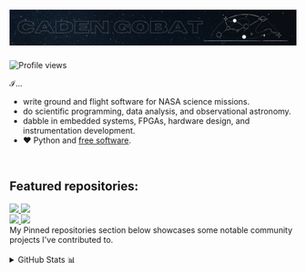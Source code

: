# <img src="img/header.png"/>

<img src="https://komarev.com/ghpvc/?username=cgobat&color=blue" alt="Profile views"/></p>

$\mathcal{I}$...

- write ground and flight software for NASA science missions.
- do scientific programming, data analysis, and observational astronomy.
- dabble in embedded systems, FPGAs, hardware design, and instrumentation development.
- &#x2764; Python and [free software](https://www.gnu.org/philosophy/free-sw.html).

<br/>

## Featured repositories:

<a href="https://github.com/cgobat/asymmetric_uncertainty/" target="_blank">
  <img src="https://github-readme-stats.vercel.app/api/pin/?username=cgobat&repo=asymmetric_uncertainty"/>
</a>
<a href="https://github.com/cgobat/dark-GRBs" target="_blank">
  <img src="https://github-readme-stats.vercel.app/api/pin/?username=cgobat&repo=dark-GRBs">
</a>
<br/>
<a href="https://github.com/cgobat/XDBS/" target="_blank">
  <img src="https://github-readme-stats.vercel.app/api/pin/?username=cgobat&repo=XDBS"/>
</a>
<a href="https://github.com/cgobat/astro-instruments/" target="_blank">
  <img src="https://github-readme-stats.vercel.app/api/pin/?username=cgobat&repo=astro-instruments"/>
</a>
<br/>
<!-- <a href="https://gist.github.com/cgobat/5e32510aa0cfd2ddd8b576b414a93866" target="_blank">
  <img src="https://gists-readme.yizack.com/api/pin?user=cgobat&id=5e32510aa0cfd2ddd8b576b414a93866"/>
</a>
<a href="https://gist.github.com/cgobat/9d7f8957523f0ab925043231d431562f" target="_blank">
  <img src="https://gists-readme.yizack.com/api/pin?user=cgobat&id=9d7f8957523f0ab925043231d431562f"/>
</a>
<br/> -->
My Pinned repositories section below showcases some notable community projects I've contributed to.
<br/><br/>

<details>
<summary>GitHub Stats 📊</summary>
<p align="center">
  <img src="https://github-readme-stats.vercel.app/api?username=cgobat&show_icons=true&theme=dark&hide_rank=true&custom_title=%40cgobat%27s%20stats" alt="stats">
  <img src="https://github-readme-stats.vercel.app/api/top-langs/?username=cgobat&theme=dark&hide=jupyter%20notebook,mathematica&langs_count=4" alt="languages">
</p>
</details>
